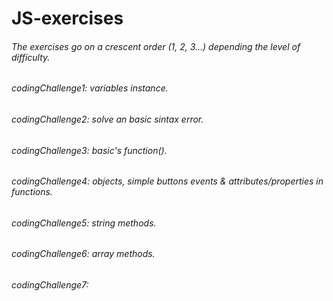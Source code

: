 # JS-exercises

###### The exercises go on a crescent order (1, 2, 3...) depending the level of difficulty.

###### codingChallenge1: variables instance.
###### codingChallenge2: solve an basic sintax error.
###### codingChallenge3: basic's function().
###### codingChallenge4: objects, simple buttons events & attributes/properties in functions.
###### codingChallenge5: string methods.
###### codingChallenge6: array methods.
###### codingChallenge7:
